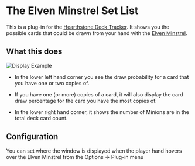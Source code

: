 # The Elven Minstrel Set List 

This is a plug-in for the [Hearthstone Deck Tracker](https://github.com/HearthSim/Hearthstone-Deck-Tracker).
It shows you the possible cards that could be drawn from your hand with the [Elven Minstrel](https://hearthstone.gamepedia.com/Elven_Minstrel).

## What this does

![Display Example](https://github.com/VeXHarbinger/ElvenMinstrelSetList/images/DisplaySample.png)

* In the lower left hand corner you see the draw probability for a card that you have one or two copies of.

* If you have one (or more) copies of a card, it will also display the card draw percentage for the card you have the most copies of.

* In the lower right hand corner, it shows the number of Minions are in the total deck card count.

## Configuration
You can set where the window is displayed when the player hand hovers over the Elven Minstrel from the Options => Plug-in menu